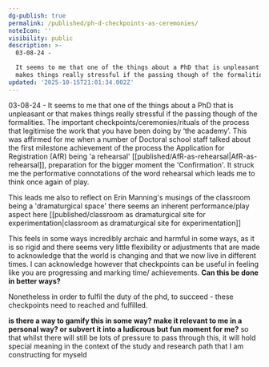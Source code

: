 ```yaml
---
dg-publish: true
permalink: /published/ph-d-checkpoints-as-ceremonies/
noteIcon: ''
visibility: public
description: >-
  03-08-24 - 

  It seems to me that one of the things about a PhD that is unpleasant or that
  makes things really stressful if the passing though of the formalities.
updated: '2025-10-15T21:01:34.002Z'
---
```



03-08-24 - 
It seems to me that one of the things about a PhD that is unpleasant or that makes things really stressful if the passing though of the formalities. The important checkpoints/ceremonies/rituals of the process that legitimise the work that you have been doing by ‘the academy’. This was affirmed for me when a number of Doctoral school staff talked about the first milestone achievement of the process the Application for Registration (AfR)  being 'a rehearsal' [[published/AfR-as-rehearsal\|AfR-as-rehearsal]], preparation for the bigger moment the 'Confirmation'. It struck me the performative connotations of the word rehearsal which leads me to think once again of play.

This leads me also to reflect on Erin Manning's musings of the classroom being a 'dramaturgical space' there seems an inherent performance/play aspect here [[published/classroom as dramaturgical site for experimentation\|classroom as dramaturgical site for experimentation]]

This feels in some ways incredibly archaic and harmful in some ways, as it is so rigid and there seems very little flexibility or adjustments that are made to acknowledge that the world is changing and that we now live in different times. I can acknowledge however that checkpoints can be useful in feeling like you are progressing and marking time/ achievements. **Can this be done in better ways?**

Nonetheless in order to fulfil the duty of the phd, to succeed - these checkpoints need to reached and fulfilled.

**is there a way to gamify this in some way? make it relevant to me in a personal way? or subvert it into a ludicrous but fun moment for me?** so that whilst there will still be lots of pressure to pass through this, it will hold special meaning in the context of the study and research path that I am constructing for myseld
